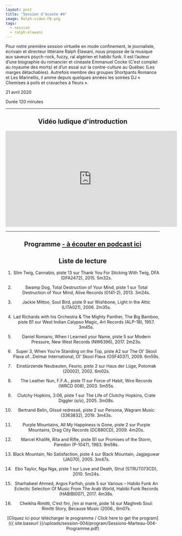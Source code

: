 ```yaml
---
layout: post
title: "Session d'écoute #4"
image: Ralph-video-FB.png
tags: 
  - session
  - ralph-elawani
---
```

Pour notre première session virtuelle en mode confinement, le journaliste, écrivain et directeur littéraire Ralph Elawani, nous propose de la musique aux saveurs psych-rock, fuzzy, raï algérien et habibi funk. Il est l’auteur d’une biographie du romancier et cinéaste Emmanuel Cocke (C’est complet au royaume des morts) et d’un essai sur la contre-culture au Québec (Les marges détachables). Autrefois membre des groupes Shortpants Romance et Les Marinellis, il anime depuis quelques années les soirées DJ « Chemises à poils et cravaches à fleurs ». 


21 avril 2020

Durée 120 minutes
<hr>
<center>

<!-- Video intro -->

## Vidéo ludique d'introduction

<iframe src="https://www.facebook.com/plugins/video.php?height=314&href=https%3A%2F%2Fwww.facebook.com%2Fsessionsmarteau%2Fvideos%2F2006061832870639%2F&show_text=false&width=560" width="560" height="314" style="border:none;overflow:hidden" scrolling="no" frameborder="0" allowfullscreen="true" allow="autoplay; clipboard-write; encrypted-media; picture-in-picture; web-share" allowFullScreen="true"></iframe>
<center>


<div id="programme"></div>
<hr>

<h2 style="text-align: center;">
Programme <a href="https://sessionsmarteau.com/musique/#podcasts">- à écouter en podcast ici</a>
</h2>

<h2 style="text-align: center;">
Liste de lecture
</h2>


1. Slim Twig, Cannabis, piste 13 sur Thank You For Sticking With Twig, DFA (DFA2472), 2015. 5m32s. 

2. Swamp Dog, Total Destruction of Your Mind, piste 1 sur Total Destruction of Your Mind, Alive Records (0141-2), 2013. 3m24s. 

3. Jackie Mittoo, Soul Bird, piste 9 sur Wishbone, Light in the Attic (LITA021), 2006. 2m35s. 

4. Lad Richards with his Orchestra & The Mighty Panther, The Big Bamboo, piste B1 sur  West Indian Calypso Magic, Art Records (ALP-18), 1957. 3m45s.

5. Daniel Romano, When I Learned your Name, piste 5 sur Modern Pressure, New West Records (NW6396), 2017. 2m23s.

6. Super 3, When You’re Standing on the Top, piste A2 sur The Ol' Skool Flava of...Delmar International, Ol’ Skool Flava (OSF4037), 2009. 6m59s.

7. Einstürzende Neubauten, Feurio, piste 2 sur Haus der Lüge, Potomak (20002), 2002. 6m02s.

8. The Leather Nun, F.F.A., piste 11 sur Force of Habit, Wire Records (WRCD 008), 2003. 5m55s. 

9. Clutchy Hopkins, 3:06, piste 1 sur The Life of Clutchy Hopkins, Crate Diggler (s/o), 2005. 3m08s. 

10. Bertrand Belin, Glissé redressé, piste 2 sur Persona, Wagram Music (3363832), 2019. 3m43s.

11. Purple Mountains, All My Happiness is Gone, piste 2 sur Purple Mountains, Drag City Records (DC680CD), 2009. 4m20s.

12. Marcel Khalifé, Rita and Rifle, piste B1 sur Promises of the Storm, Paredon (P-1047), 1983. 9m58s.

13. Black Mountain, No Satisfaction, piste 4 sur Black Mountain, Jagjaguwar (JAG70), 2005. 3m47s.

14. Ebo Taylor, Nga Nga, piste 1 sur Love and Death, Strut (STRUT073CD), 2010. 5m24s.

15. Sharhabeel Ahmed, Argos Farfish, piste 5 sur Various ‎– Habibi Funk An Eclectic Selection Of Music From The Arab World, Habibi Funk Records (HABIBI007), 2017. 4m38s.

16. Cheikha Rimitti, C’est fini, j’en ai marre, piste 14 sur Maghreb Soul: Rimitti Story, Because Music (2006., 6m07s.



[Cliquez ici pour télécharger le programme / Click here to get the program]({{ site.baseurl }}/uploads/session-004/program/Sessions-Marteau-004-Programme.pdf)




